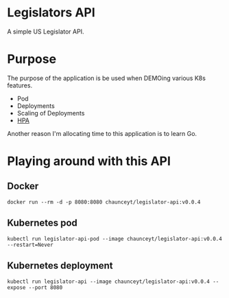 # Legislators API

A simple US Legislator API.

# Purpose

The purpose of the application is be used when DEMOing various K8s features.

- Pod
- Deployments
- Scaling of Deployments
- [HPA](https://kubernetes.io/docs/tasks/run-application/horizontal-pod-autoscale/)

Another reason I'm allocating time to this application is to learn Go.

# Playing around with this API

## Docker

```
docker run --rm -d -p 8080:8080 chaunceyt/legislator-api:v0.0.4
```

## Kubernetes pod

```
kubectl run legislator-api-pod --image chaunceyt/legislator-api:v0.0.4 --restart=Never
```

## Kubernetes deployment

```
kubectl run legislator-api --image chaunceyt/legislator-api:v0.0.4 --expose --port 8080
```
